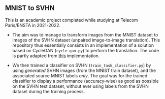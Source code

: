 ## MNIST to SVHN

This is an academic project completed while studying at Telecom Paris/ENSTA in 2021-2022.

- The aim was to manage to transform images from the MNIST dataset to images of the SVHN dataset (unpaired image-to-image translation).
This repository thus essentially consists in an implementation of a solution based on CycleGAN (`cycle_gan.py`) to perform the translation.
The code is partly adapted from [this](https://github.com/eriklindernoren/PyTorch-GAN/tree/master/implementations/cyclegan) implementation.

- We then trained a classifier on SVHN (`train_task_classifier.py`) by using *generated* SVHN images (from the MNIST train dataset),
and the associated source MNIST labels *only*. The goal was for the trained classifier to display 
a performance (accuracy-wise) as good as possible on the SVHN test dataset, without ever
using labels from the SVHN dataset during the training process.

